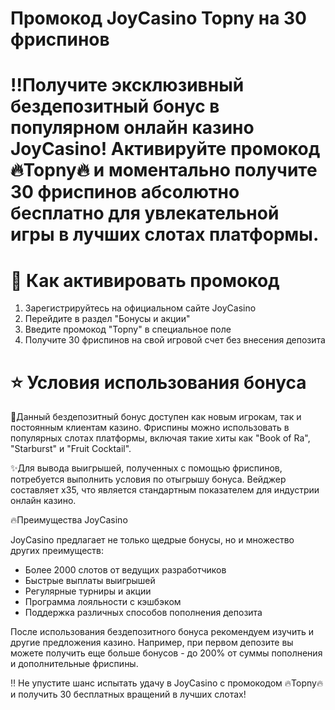 # Промокод JoyCasino Topny на 30 фриспинов

# ‼️Получите эксклюзивный бездепозитный бонус в популярном онлайн казино JoyCasino! Активируйте промокод 🔥Topny🔥 и моментально получите 30 фриспинов абсолютно бесплатно для увлекательной игры в лучших слотах платформы.

# 💫 Как активировать промокод

1. Зарегистрируйтесь на официальном сайте JoyCasino
2. Перейдите в раздел "Бонусы и акции"
3. Введите промокод "Topny" в специальное поле
4. Получите 30 фриспинов на свой игровой счет без внесения депозита

# ⭐️ Условия использования бонуса

💫Данный бездепозитный бонус доступен как новым игрокам, так и постоянным клиентам казино. Фриспины можно использовать в популярных слотах платформы, включая такие хиты как "Book of Ra", "Starburst" и "Fruit Cocktail".

✨Для вывода выигрышей, полученных с помощью фриспинов, потребуется выполнить условия по отыгрышу бонуса. Вейджер составляет x35, что является стандартным показателем для индустрии онлайн казино.

🔥Преимущества JoyCasino

JoyCasino предлагает не только щедрые бонусы, но и множество других преимуществ:

- Более 2000 слотов от ведущих разработчиков
- Быстрые выплаты выигрышей
- Регулярные турниры и акции
- Программа лояльности с кэшбэком
- Поддержка различных способов пополнения депозита

После использования бездепозитного бонуса рекомендуем изучить и другие предложения казино. Например, при первом депозите вы можете получить еще больше бонусов - до 200% от суммы пополнения и дополнительные фриспины.

 ‼️ Не упустите шанс испытать удачу в JoyCasino с промокодом 🔥Topny🔥 и получить 30 бесплатных вращений в лучших слотах!


